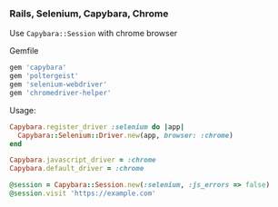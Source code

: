### Rails, Selenium, Capybara, Chrome
Use `Capybara::Session` with chrome browser

Gemfile
```ruby
gem 'capybara'
gem 'poltergeist'
gem 'selenium-webdriver'
gem 'chromedriver-helper'
```
Usage:

```ruby
Capybara.register_driver :selenium do |app|
  Capybara::Selenium::Driver.new(app, browser: :chrome)
end

Capybara.javascript_driver = :chrome
Capybara.default_driver = :chrome

@session = Capybara::Session.new(:selenium, :js_errors => false)
@session.visit 'https://example.com'
```
